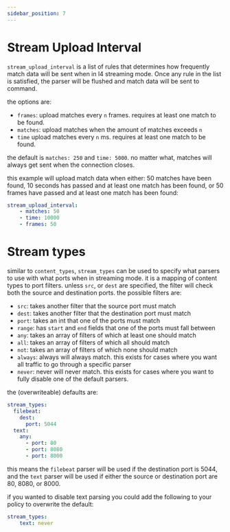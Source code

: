 ```yaml
---
sidebar_position: 7
---
```


# Stream Upload Interval

`stream_upload_interval` is a list of rules that determines how frequently match data will be sent when in l4 streaming mode. Once any rule in the list is satisfied, the parser will be flushed and match data will be sent to command.

the options are:
- `frames`: upload matches every `n` frames. requires at least one match to be found.
- `matches`: upload matches when the amount of matches exceeds `n`
- `time` upload matches every `n` ms. requires at least one match to be found.

the default is `matches: 250` and `time: 5000`. no matter what, matches will always get sent when the connection closes.

this example will upload match data when either: 50 matches have been found, 10 seconds has passed and at least one match has been found, or 50 frames have passed and at least one match has been found:

```yaml
stream_upload_interval:
    - matches: 50
    - time: 10000
    - frames: 50
```

# Stream types

similar to `content_types`, `stream_types` can be used to specify what parsers to use with what ports when in streaming mode. it is a mapping of content types to port filters. unless `src`, or `dest` are specified, the filter will check both the source and destination ports. the possible filters are:

- `src`: takes another filter that the source port must match
- `dest`: takes another filter that the destination port must match
- `port`: takes an int that one of the ports must match
- `range`: has `start` and `end` fields that one of the ports must fall between
- `any`: takes an array of filters of which at least one should match
- `all`: takes an array of filters of which all should match
- `not`: takes an array of filters of which none should match
- `always`: always will always match. this exists for cases where you want all traffic to go through a specific parser
- `never`: never will never match. this exists for cases where you want to fully disable one of the default parsers.



the (overwriteable) defaults are:

```yaml
stream_types:
  filebeat:
    dest:
      port: 5044
  text:
    any:
      - port: 80
      - port: 8080
      - port: 8000
```

this means the `filebeat` parser will be used if the destination port is 5044, and the `text` parser will be used if either the source or destination port are 80, 8080, or 8000.

if you wanted to disable text parsing you could add the following to your policy to overwrite the default:

```yaml
stream_types:
    text: never
```